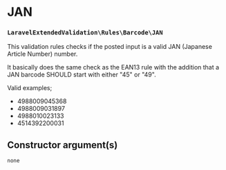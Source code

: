 # JAN
### `LaravelExtendedValidation\Rules\Barcode\JAN`

This validation rules checks if the posted input is a valid JAN (Japanese Article Number) number.

It basically does the same check as the EAN13 rule with the addition that a JAN barcode SHOULD start with either "45" or "49".

Valid examples;

- 4988009045368
- 4988009031897
- 4988010023133
- 4514392200031

## Constructor argument(s)

```php
none
```